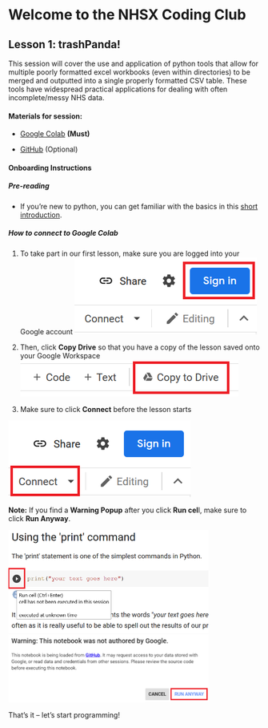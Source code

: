 # Welcome to the NHSX Coding Club

## Lesson 1: trashPanda!

This session will cover the use and application of python tools that allow for multiple poorly formatted excel workbooks (even within directories) to be merged and outputted into a single properly formatted CSV table. These tools have widespread practical applications for dealing with often incomplete/messy NHS data.

#### Materials for session:

- [Google Colab](https://colab.research.google.com/github/nhs-pycom/coding-club-trashPanda/blob/main/coding-club_complete.ipynb "Google Colab") **(Must)**

- [GitHub](https://github.com/nhs-pycom/coding-club-trashPanda "GitHub") (Optional)

#### Onboarding Instructions

##### Pre-reading


- If you’re new to python, you can get familiar with the basics in this [short introduction](https://www.w3schools.com/python/python_intro.asp).

##### How to connect to Google Colab

1. To take part in our first lesson, make sure you are logged into your Google account ![sign-in](/assets/img/sign-in.png)

2. Then, click **Copy Drive** so that you have a copy of the lesson saved onto your Google Workspace ![save-to-gdrive](/assets/img/save-to-gdrive.png)

3. Make sure to click **Connect** before the lesson starts  

![connect](/assets/img/connect.png)

**Note:** If you find a **Warning Popup** after you click **Run cel**l, make sure to click **Run Anyway**.


<img src="/assets/img/run-cell.png" alt="run-cell" width="400"/>

<img src="/assets/img/pop-up.png" alt="pop-up" width="400"/>

That’s it – let’s start programming!

